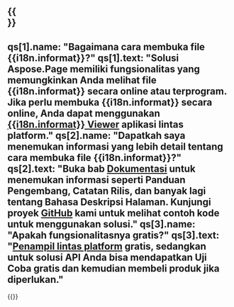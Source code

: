 ﻿---
meta: true
translation: true
deploy: false
---

{{<section faqchild>}}
---
qs[1].name: "Bagaimana cara membuka file {{i18n.informat}}?"
qs[1].text: "Solusi Aspose.Page memiliki fungsionalitas yang memungkinkan Anda melihat file {{i18n.informat}} secara online atau terprogram. Jika perlu membuka {{i18n.informat}} secara online, Anda dapat menggunakan [{{i18n.informat}} Viewer](https://products.aspose.app/page/conversion/{{i18n.informatlower}}) aplikasi lintas platform."
qs[2].name: "Dapatkah saya menemukan informasi yang lebih detail tentang cara membuka file {{i18n.informat}}?"
qs[2].text: "Buka bab [Dokumentasi](https://docs.aspose.com/page/) untuk menemukan informasi seperti Panduan Pengembang, Catatan Rilis, dan banyak lagi tentang Bahasa Deskripsi Halaman. Kunjungi proyek [GitHub](https://github.com/aspose-page) kami untuk melihat contoh kode untuk menggunakan solusi."
qs[3].name: "Apakah fungsionalitasnya gratis?"
qs[3].text: "[Penampil lintas platform](https://products.aspose.app/page/viewer) gratis, sedangkan untuk solusi API Anda bisa mendapatkan Uji Coba gratis dan kemudian membeli produk jika diperlukan."
---

{{<import path="/meta/schemas.md" section="faq">}} 